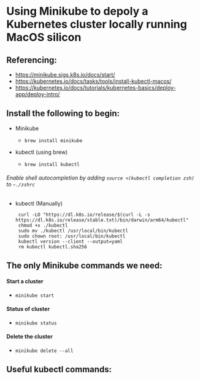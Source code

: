 # Using Minikube to depoly a Kubernetes cluster locally running MacOS silicon

## Referencing:

- https://minikube.sigs.k8s.io/docs/start/
- https://kubernetes.io/docs/tasks/tools/install-kubectl-macos/
- https://kubernetes.io/docs/tutorials/kubernetes-basics/deploy-app/deploy-intro/


## Install the following to begin:

- Minikube
    - `brew install minikube`

- kubectl (using brew)
    - `brew install kubectl`
###### Enable shell autocompletion by adding `source <(kubectl completion zsh)` to `~./zshrc`

- kubectl (Manually)
    ```
     curl -LO "https://dl.k8s.io/release/$(curl -L -s https://dl.k8s.io/release/stable.txt)/bin/darwin/arm64/kubectl"
     chmod +x ./kubectl
     sudo mv ./kubectl /usr/local/bin/kubectl
     sudo chown root: /usr/local/bin/kubectl
     kubectl version --client --output=yaml
     rm kubectl kubectl.sha256
    ```


## The only Minikube commands we need:

#### Start a cluster
- `minikube start`

#### Status of cluster
- `minikube status`

#### Delete the cluster
- `minikube delete --all`



## Useful kubectl commands:

#### 

